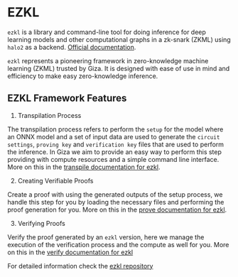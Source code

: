 # EZKL

`ezkl` is a library and command-line tool for doing inference for deep learning models and other computational graphs in a zk-snark (ZKML) using `halo2` as a backend. [Official documentation](https://docs.ezkl.xyz/).

`ezkl` represents a pioneering framework in zero-knowledge machine learning (ZKML) trusted by Giza. It is designed with ease of use in mind and efficiency to make easy zero-knowledge inference.

## EZKL Framework Features

1. Transpilation Process

The transpilation process refers to perform the `setup` for the model where an ONNX model and a set of input data are used to generate the `circuit settings`, `proving key` and `verification key` files that are used to perform the inference. In Giza we aim to provide an easy way to perform this step providing with compute resources and a simple command line interface. More on this in the [transpile documentation for ezkl](./ezkl/transpile.md).

2. Creating Verifiable Proofs

Create a proof with using the generated outputs of the setup process, we handle this step for you by loading the necessary files and performing the proof generation for you. More on this in the [prove documentation for ezkl](./ezkl/prove.md).

3. Verifying Proofs

Verify the proof generated by an `ezkl` version, here we manage the execution of the verification process and the compute as well for you. More on this in the [verify documentation for ezkl](./ezkl/verify.md)

For detailed information check the [ezkl repository](https://github.com/zkonduit/ezkl)
